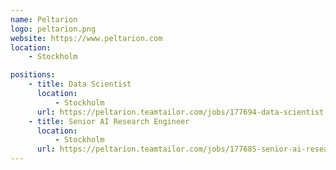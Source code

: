 ```yaml
---
name: Peltarion
logo: peltarion.png
website: https://www.peltarion.com
location:
    - Stockholm

positions:
    - title: Data Scientist
      location:
          - Stockholm
      url: https://peltarion.teamtailor.com/jobs/177694-data-scientist
    - title: Senior AI Research Engineer
      location:
          - Stockholm
      url: https://peltarion.teamtailor.com/jobs/177685-senior-ai-research-engineer
---
```

